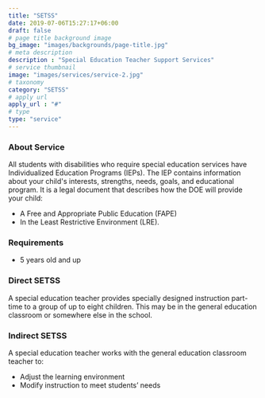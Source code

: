 ```yaml
---
title: "SETSS"
date: 2019-07-06T15:27:17+06:00
draft: false
# page title background image
bg_image: "images/backgrounds/page-title.jpg"
# meta description
description : "Special Education Teacher Support Services"
# service thumbnail
image: "images/services/service-2.jpg"
# taxonomy
category: "SETSS"
# apply url
apply_url : "#"
# type
type: "service"
---
```



### About Service

All students with disabilities who require special education services have Individualized Education Programs (IEPs). The IEP contains information about your child's interests, strengths, needs, goals, and educational program. It is a legal document that describes how the DOE will provide your child:

* A Free and Appropriate Public Education (FAPE)
* In the Least Restrictive Environment (LRE).


### Requirements

* 5 years old and up

### Direct SETSS

A special education teacher provides specially designed instruction part-time to
a group of up to eight children. This may be in the general education classroom
or somewhere else in the school.

### Indirect SETSS

A special education teacher works with the general education classroom teacher to:

* Adjust the learning environment
* Modify instruction to meet students’ needs
